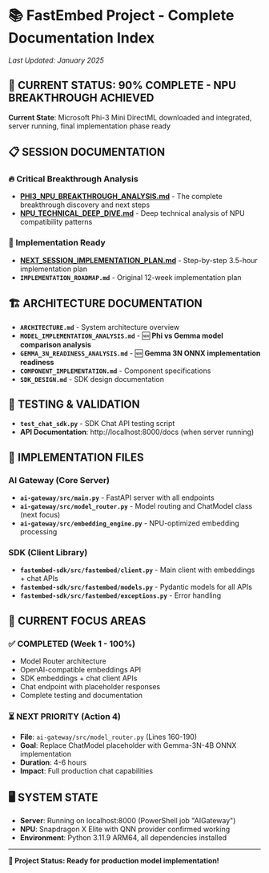 # 📚 FastEmbed Project - Complete Documentation Index

*Last Updated: January 2025*

## 🎯 **CURRENT STATUS: 90% COMPLETE - NPU BREAKTHROUGH ACHIEVED**

**Current State**: Microsoft Phi-3 Mini DirectML downloaded and integrated, server running, final implementation phase ready

## 📋 **SESSION DOCUMENTATION**

### **🔥 Critical Breakthrough Analysis**
- **[PHI3_NPU_BREAKTHROUGH_ANALYSIS.md](./PHI3_NPU_BREAKTHROUGH_ANALYSIS.md)** - The complete breakthrough discovery and next steps
- **[NPU_TECHNICAL_DEEP_DIVE.md](./NPU_TECHNICAL_DEEP_DIVE.md)** - Deep technical analysis of NPU compatibility patterns

### **🚀 Implementation Ready**
- **[NEXT_SESSION_IMPLEMENTATION_PLAN.md](./NEXT_SESSION_IMPLEMENTATION_PLAN.md)** - Step-by-step 3.5-hour implementation plan
- **`IMPLEMENTATION_ROADMAP.md`** - Original 12-week implementation plan

## 🏗️ **ARCHITECTURE DOCUMENTATION**
- **`ARCHITECTURE.md`** - System architecture overview
- **`MODEL_IMPLEMENTATION_ANALYSIS.md`** - 🆕 **Phi vs Gemma model comparison analysis**
- **`GEMMA_3N_READINESS_ANALYSIS.md`** - 🆕 **Gemma 3N ONNX implementation readiness**
- **`COMPONENT_IMPLEMENTATION.md`** - Component specifications
- **`SDK_DESIGN.md`** - SDK design documentation

## 🧪 **TESTING & VALIDATION**
- **`test_chat_sdk.py`** - SDK Chat API testing script
- **API Documentation**: http://localhost:8000/docs (when server running)

## 🔧 **IMPLEMENTATION FILES**

### **AI Gateway (Core Server)**
- **`ai-gateway/src/main.py`** - FastAPI server with all endpoints
- **`ai-gateway/src/model_router.py`** - Model routing and ChatModel class (next focus)
- **`ai-gateway/src/embedding_engine.py`** - NPU-optimized embedding processing

### **SDK (Client Library)**
- **`fastembed-sdk/src/fastembed/client.py`** - Main client with embeddings + chat APIs
- **`fastembed-sdk/src/fastembed/models.py`** - Pydantic models for all APIs
- **`fastembed-sdk/src/fastembed/exceptions.py`** - Error handling

## 🎯 **CURRENT FOCUS AREAS**

### **✅ COMPLETED (Week 1 - 100%)**
- Model Router architecture
- OpenAI-compatible embeddings API
- SDK embeddings + chat client APIs
- Chat endpoint with placeholder responses
- Complete testing and documentation

### **⏳ NEXT PRIORITY (Action 4)**
- **File**: `ai-gateway/src/model_router.py` (Lines 160-190)
- **Goal**: Replace ChatModel placeholder with Gemma-3N-4B ONNX implementation
- **Duration**: 4-6 hours
- **Impact**: Full production chat capabilities

## 🖥️ **SYSTEM STATE**
- **Server**: Running on localhost:8000 (PowerShell job "AIGateway")
- **NPU**: Snapdragon X Elite with QNN provider confirmed working
- **Environment**: Python 3.11.9 ARM64, all dependencies installed

---

**🚀 Project Status: Ready for production model implementation!**